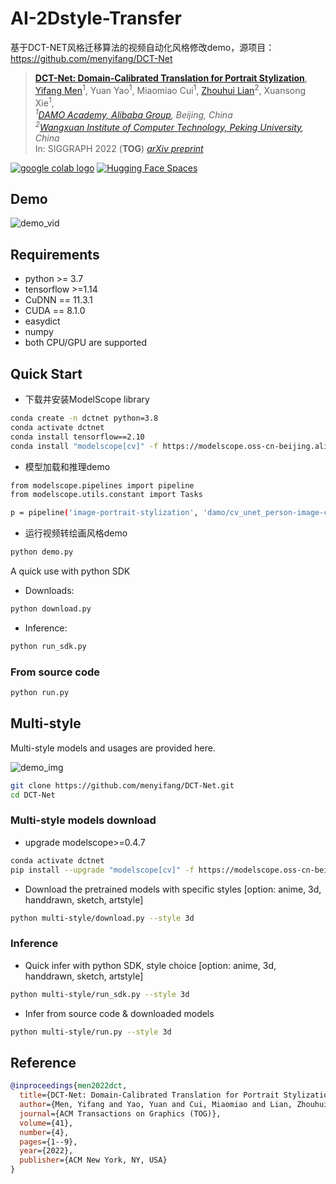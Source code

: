 # AI-2Dstyle-Transfer
基于DCT-NET风格迁移算法的视频自动化风格修改demo，源项目：https://github.com/menyifang/DCT-Net

> [**DCT-Net: Domain-Calibrated Translation for Portrait Stylization**](arxiv_url_coming_soon), [Yifang Men](https://menyifang.github.io/)<sup>1</sup>, Yuan Yao<sup>1</sup>, Miaomiao Cui<sup>1</sup>, [Zhouhui Lian](https://www.icst.pku.edu.cn/zlian/)<sup>2</sup>, Xuansong Xie<sup>1</sup>,        
> _<sup>1</sup>[DAMO Academy, Alibaba Group](https://damo.alibaba.com), Beijing, China_  
> _<sup>2</sup>[Wangxuan Institute of Computer Technology, Peking University](https://www.icst.pku.edu.cn/), China_     
> In: SIGGRAPH 2022 (**TOG**) 
> *[arXiv preprint](https://arxiv.org/abs/2207.02426)* 

<a href="https://colab.research.google.com/github/menyifang/DCT-Net/blob/main/notebooks/inference.ipynb"><img src="https://colab.research.google.com/assets/colab-badge.svg" alt="google colab logo"></a> 
[![Hugging Face Spaces](https://img.shields.io/badge/%F0%9F%A4%97%20Hugging%20Face-Spaces-blue)](https://huggingface.co/spaces/SIGGRAPH2022/DCT-Net)


## Demo
![demo_vid](https://github.com/Y1ran/AI-2Dstyle-Transfer/blob/main/media/beijing.png)


## Requirements
* python >= 3.7
* tensorflow >=1.14
* CuDNN == 11.3.1
* CUDA  == 8.1.0
* easydict
* numpy
* both CPU/GPU are supported


## Quick Start

- 下载并安装ModelScope library

```bash
conda create -n dctnet python=3.8
conda activate dctnet
conda install tensorflow==2.10
conda install "modelscope[cv]" -f https://modelscope.oss-cn-beijing.aliyuncs.com/releases/repo.html
```

- 模型加载和推理demo
```bash
from modelscope.pipelines import pipeline
from modelscope.utils.constant import Tasks

p = pipeline('image-portrait-stylization', 'damo/cv_unet_person-image-cartoon_compound-models')
```

- 运行视频转绘画风格demo
```bash
python demo.py
```

A quick use with python SDK

- Downloads:
```bash
python download.py
```

- Inference:
```bash
python run_sdk.py
```


### From source code
```bash
python run.py
```

## Multi-style

Multi-style models and usages are provided here.

![demo_img](https://raw.githubusercontent.com/menyifang/DCT-Net/main/assets/styles.png)

```bash
git clone https://github.com/menyifang/DCT-Net.git
cd DCT-Net
```

###  Multi-style models download

- upgrade modelscope>=0.4.7

```bash
conda activate dctnet
pip install --upgrade "modelscope[cv]" -f https://modelscope.oss-cn-beijing.aliyuncs.com/releases/repo.html
```

- Download the pretrained models with specific styles [option: anime, 3d, handdrawn, sketch, artstyle]
```bash
python multi-style/download.py --style 3d
```

### Inference

- Quick infer with python SDK, style choice [option: anime, 3d, handdrawn, sketch, artstyle]

```bash
python multi-style/run_sdk.py --style 3d
```

- Infer from source code & downloaded models
```bash
python multi-style/run.py --style 3d
```


## Reference

```bibtex
@inproceedings{men2022dct,
  title={DCT-Net: Domain-Calibrated Translation for Portrait Stylization},
  author={Men, Yifang and Yao, Yuan and Cui, Miaomiao and Lian, Zhouhui and Xie, Xuansong},
  journal={ACM Transactions on Graphics (TOG)},
  volume={41},
  number={4},
  pages={1--9},
  year={2022},
  publisher={ACM New York, NY, USA}
}
```
